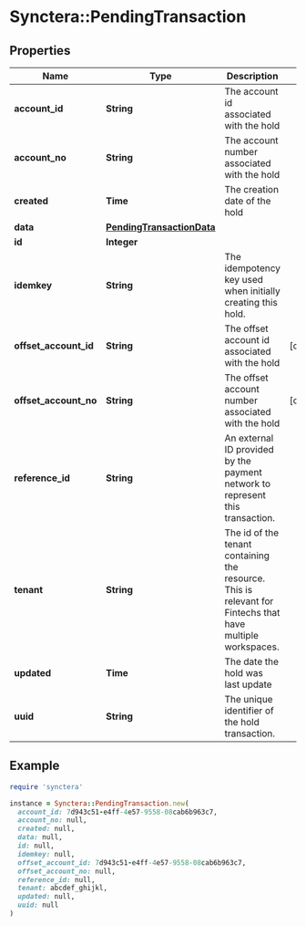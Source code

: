 # Synctera::PendingTransaction

## Properties

| Name | Type | Description | Notes |
| ---- | ---- | ----------- | ----- |
| **account_id** | **String** | The account id associated with the hold |  |
| **account_no** | **String** | The account number associated with the hold |  |
| **created** | **Time** | The creation date of the hold |  |
| **data** | [**PendingTransactionData**](PendingTransactionData.md) |  |  |
| **id** | **Integer** |  |  |
| **idemkey** | **String** | The idempotency key used when initially creating this hold. |  |
| **offset_account_id** | **String** | The offset account id associated with the hold | [optional] |
| **offset_account_no** | **String** | The offset account number associated with the hold | [optional] |
| **reference_id** | **String** | An external ID provided by the payment network to represent this transaction. |  |
| **tenant** | **String** | The id of the tenant containing the resource. This is relevant for Fintechs that have multiple workspaces.  |  |
| **updated** | **Time** | The date the hold was last update |  |
| **uuid** | **String** | The unique identifier of the hold transaction. |  |

## Example

```ruby
require 'synctera'

instance = Synctera::PendingTransaction.new(
  account_id: 7d943c51-e4ff-4e57-9558-08cab6b963c7,
  account_no: null,
  created: null,
  data: null,
  id: null,
  idemkey: null,
  offset_account_id: 7d943c51-e4ff-4e57-9558-08cab6b963c7,
  offset_account_no: null,
  reference_id: null,
  tenant: abcdef_ghijkl,
  updated: null,
  uuid: null
)
```

